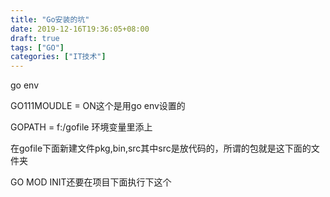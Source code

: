 ```yaml
---
title: "Go安装的坑"
date: 2019-12-16T19:36:05+08:00
draft: true
tags: ["GO"]
categories: ["IT技术"]
---
```








go env

GO111MOUDLE = ON这个是用go env设置的

GOPATH = f:/gofile 环境变量里添上

在gofile下面新建文件pkg,bin,src其中src是放代码的，所谓的包就是这下面的文件夹

GO MOD INIT还要在项目下面执行下这个
